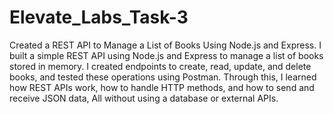# Elevate_Labs_Task-3
Created a REST API to Manage a List of Books Using Node.js and Express.
I built a simple REST API using Node.js and Express to manage a list of books stored in memory. I created endpoints to create, read, update, and delete books, and tested these operations using Postman. Through this, I learned how REST APIs work, how to handle HTTP methods, and how to send and receive JSON data, All without using a database or external APIs.
